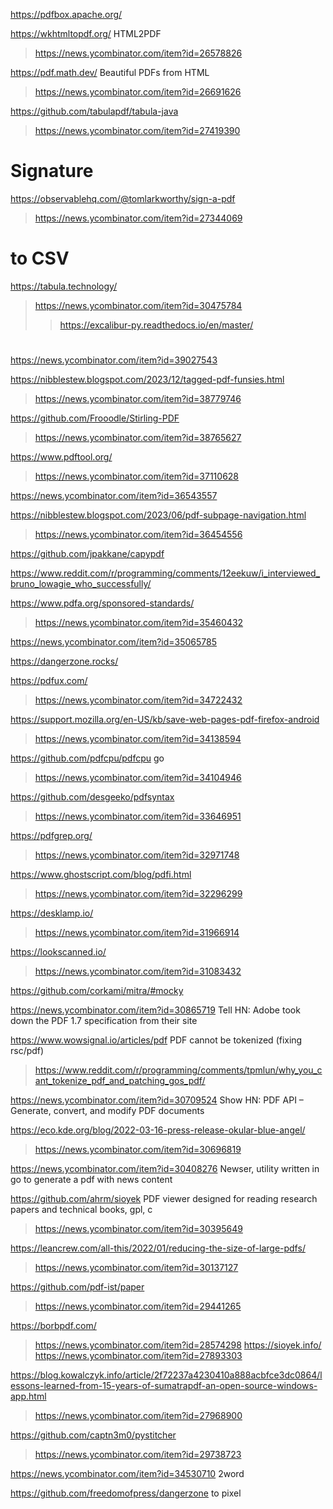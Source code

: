 https://pdfbox.apache.org/

https://wkhtmltopdf.org/ HTML2PDF
> https://news.ycombinator.com/item?id=26578826


https://pdf.math.dev/ Beautiful PDFs from HTML
> https://news.ycombinator.com/item?id=26691626

https://github.com/tabulapdf/tabula-java
> https://news.ycombinator.com/item?id=27419390

# Signature
https://observablehq.com/@tomlarkworthy/sign-a-pdf
> https://news.ycombinator.com/item?id=27344069

# to CSV
https://tabula.technology/
> https://news.ycombinator.com/item?id=30475784
> > https://excalibur-py.readthedocs.io/en/master/

#
https://news.ycombinator.com/item?id=39027543

https://nibblestew.blogspot.com/2023/12/tagged-pdf-funsies.html
> https://news.ycombinator.com/item?id=38779746

https://github.com/Frooodle/Stirling-PDF
> https://news.ycombinator.com/item?id=38765627

https://www.pdftool.org/
> https://news.ycombinator.com/item?id=37110628

https://news.ycombinator.com/item?id=36543557

https://nibblestew.blogspot.com/2023/06/pdf-subpage-navigation.html
> https://news.ycombinator.com/item?id=36454556

https://github.com/jpakkane/capypdf

https://www.reddit.com/r/programming/comments/12eekuw/i_interviewed_bruno_lowagie_who_successfully/

https://www.pdfa.org/sponsored-standards/
> https://news.ycombinator.com/item?id=35460432

https://news.ycombinator.com/item?id=35065785

https://dangerzone.rocks/

https://pdfux.com/
> https://news.ycombinator.com/item?id=34722432

https://support.mozilla.org/en-US/kb/save-web-pages-pdf-firefox-android
> https://news.ycombinator.com/item?id=34138594

https://github.com/pdfcpu/pdfcpu go
> https://news.ycombinator.com/item?id=34104946

https://github.com/desgeeko/pdfsyntax
> https://news.ycombinator.com/item?id=33646951

https://pdfgrep.org/
> https://news.ycombinator.com/item?id=32971748

https://www.ghostscript.com/blog/pdfi.html
> https://news.ycombinator.com/item?id=32296299

https://desklamp.io/
> https://news.ycombinator.com/item?id=31966914

https://lookscanned.io/
> https://news.ycombinator.com/item?id=31083432

https://github.com/corkami/mitra/#mocky

https://news.ycombinator.com/item?id=30865719 Tell HN: Adobe took down the PDF 1.7 specification from their site

https://www.wowsignal.io/articles/pdf PDF cannot be tokenized (fixing rsc/pdf)
> https://www.reddit.com/r/programming/comments/tpmlun/why_you_cant_tokenize_pdf_and_patching_gos_pdf/

https://news.ycombinator.com/item?id=30709524 Show HN: PDF API – Generate, convert, and modify PDF documents

https://eco.kde.org/blog/2022-03-16-press-release-okular-blue-angel/
> https://news.ycombinator.com/item?id=30696819

https://news.ycombinator.com/item?id=30408276 Newser, utility written in go to generate a pdf with news content

https://github.com/ahrm/sioyek PDF viewer designed for reading research papers and technical books, gpl, c
> https://news.ycombinator.com/item?id=30395649

https://leancrew.com/all-this/2022/01/reducing-the-size-of-large-pdfs/
> https://news.ycombinator.com/item?id=30137127

https://github.com/pdf-ist/paper
> https://news.ycombinator.com/item?id=29441265

https://borbpdf.com/
> https://news.ycombinator.com/item?id=28574298
https://sioyek.info/
> https://news.ycombinator.com/item?id=27893303

https://blog.kowalczyk.info/article/2f72237a4230410a888acbfce3dc0864/lessons-learned-from-15-years-of-sumatrapdf-an-open-source-windows-app.html
> https://news.ycombinator.com/item?id=27968900

https://github.com/captn3m0/pystitcher
> https://news.ycombinator.com/item?id=29738723

https://news.ycombinator.com/item?id=34530710 2word

https://github.com/freedomofpress/dangerzone to pixel